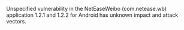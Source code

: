 Unspecified vulnerability in the NetEaseWeibo (com.netease.wb) application 1.2.1 and 1.2.2 for Android has unknown impact and attack vectors.